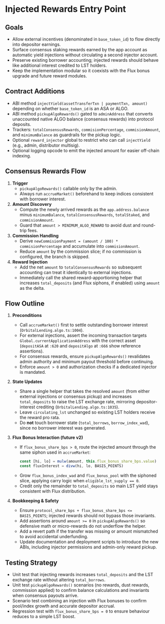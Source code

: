 # Injected Rewards Entry Point

## Goals
- Allow external incentives (denominated in `base_token_id`) to flow directly into depositor earnings.
- Surface consensus staking rewards earned by the app account as automatic yield injections without circulating a second injector account.
- Preserve existing borrower accounting; injected rewards should behave like additional interest credited to LST holders.
- Keep the implementation modular so it coexists with the Flux bonus upgrade and future reward modules.

## Contract Additions
- ABI method `injectYield(assetTransferTxn | paymentTxn, amount)` depending on whether `base_token_id` is an ASA or ALGO.
- ABI method `pickupAlgoRewards()` gated to `adminAddress` that converts unaccounted native ALGO balance (consensus rewards) into protocol deposits.
- Trackers: `totalConsensusRewards`, `commisionPercentage`, `commisionAmount`, and `minimumBalance` as guardrails for the pickup logic.
- Optional `reward_injector` global to restrict who can call `injectYield` (e.g., admin, distributor multisig).
- Optional logging opcode to emit the injected amount for easier off-chain indexing.

## Consensus Rewards Flow
1. **Trigger**
   - `pickupAlgoRewards()` callable only by the admin.
   - Always run `accrueMarket()` beforehand to keep indices consistent with borrower interest.
2. **Amount Discovery**
   - Compute the newly arrived rewards as the `app.address.balance` minus `minimumBalance`, `totalConsensusRewards`, `totalStaked`, and `commisionAmount`.
   - Guard that `amount > MINIMUM_ALGO_REWARD` to avoid dust and round-trip fees.
3. **Commission Handling**
   - Derive `newCommisionPayment = (amount / 100) * commisionPercentage` and accumulate into `commisionAmount`.
   - Reduce `amount` by the commission slice; if no commission is configured, the branch is skipped.
4. **Reward Injection**
   - Add the net `amount` to `totalConsensusRewards` so subsequent accounting can treat it identically to external injections.
   - Immediately call the shared reward-apportioning helper that increases `total_deposits` (and Flux siphons, if enabled) using `amount` as the delta.

## Flow Outline
1. **Preconditions**
   - Call `accrueMarket()` first to settle outstanding borrower interest (`OrbitalLending.algo.ts:1004`).
   - For external injections, assert the incoming transaction targets `Global.currentApplicationAddress` with the correct asset (`depositASA` at `:620` and `depositAlgo` at `:666` show reference assertions).
   - For consensus rewards, ensure `pickupAlgoRewards()` revalidates admin authority and minimum payout threshold before continuing.
   - Enforce `amount > 0` and authorization checks if a dedicated injector is mandated.

2. **State Updates**
   - Share a single helper that takes the resolved `amount` (from either external injections or consensus pickup) and increases `total_deposits` to raise the LST exchange rate, mirroring depositor-interest crediting (`OrbitalLending.algo.ts:1035`).
   - Leave `circulating_lst` unchanged so existing LST holders receive the reward pro rata.
   - Do **not** touch borrower state (`total_borrows`, `borrow_index_wad`), since no borrower interest was generated.

3. **Flux Bonus Interaction (future v2)**
   - If `flux_bonus_share_bps > 0`, route the injected amount through the same siphon used in `accrueMarket`:
     ```ts
     const [hi, lo] = mulw(amount, this.flux_bonus_share_bps.value)
     const fluxInterest = divw(hi, lo, BASIS_POINTS)
     ```
   - Grow `flux_bonus_index_wad` and `flux_bonus_pool` with the siphoned slice, applying carry logic when `eligible_lst_supply == 0`.
   - Credit only the remainder to `total_deposits` so main LST yield stays consistent with Flux distribution.

4. **Bookkeeping & Safety**
   - Ensure `protocol_share_bps + flux_bonus_share_bps <= BASIS_POINTS`; injected rewards should not bypass those invariants.
   - Add assertions around `amount >= 0` in `pickupAlgoRewards()` so defensive math or micro-rewards do not underflow the helper.
   - Add a revert path if the transfer was missing or amount mismatched to avoid accidental underfunding.
   - Update documentation and deployment scripts to introduce the new ABIs, including injector permissions and admin-only reward pickup.

## Testing Strategy
- Unit test that injecting rewards increases `total_deposits` and the LST exchange rate without altering `total_borrows`.
- Unit test `pickupAlgoRewards()` scenarios (no rewards, dust rewards, commission applied) to confirm balance calculations and invariants when consensus payouts arrive.
- Scenario test combining an injection with Flux bonuses to confirm pool/index growth and accurate depositor accrual.
- Regression test with `flux_bonus_share_bps = 0` to ensure behaviour reduces to a simple LST boost.
